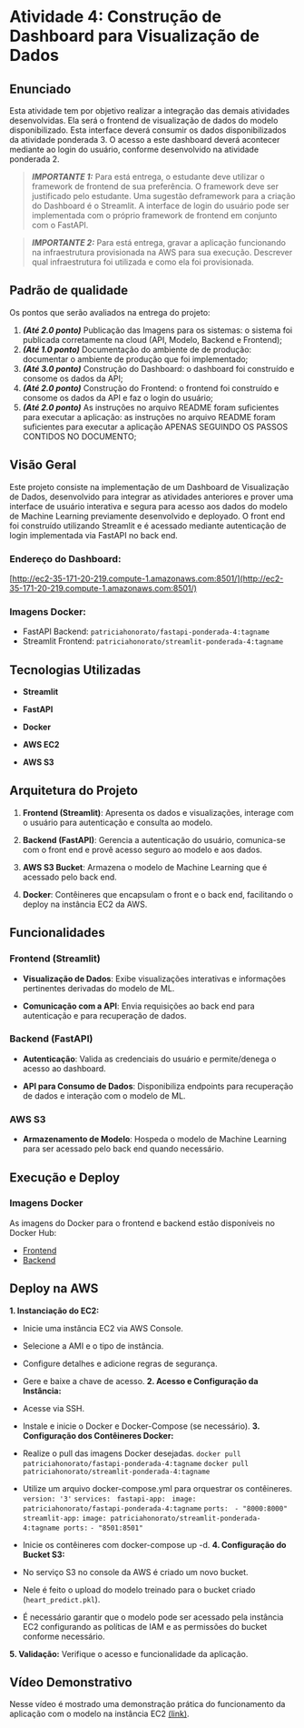 # Atividade 4: Construção de Dashboard para Visualização de Dados

## Enunciado

Esta atividade tem por objetivo realizar a integração das demais atividades desenvolvidas. Ela será o frontend de visualização de dados do modelo disponibilizado. Esta interface deverá consumir os dados disponibilizados da atividade ponderada 3. O acesso a este dashboard deverá acontecer mediante ao login do usuário, conforme desenvolvido na atividade ponderada 2.

> _**IMPORTANTE 1:**_  Para está entrega, o estudante deve utilizar o framework de frontend de sua preferência. O framework deve ser justificado pelo estudante. Uma sugestão deframework para a criação do Dashboard é o Streamlit. A interface de login do usuário pode ser implementada com o próprio framework de frontend em conjunto com o FastAPI.

> _**IMPORTANTE 2:**_  Para está entrega, gravar a aplicação funcionando na infraestrutura provisionada na AWS para sua execução. Descrever qual infraestrutura foi utilizada e como ela foi provisionada.

## Padrão de qualidade

Os pontos que serão avaliados na entrega do projeto:

1.  _**(Até 2.0 ponto)**_  Publicação das Imagens para os sistemas: o sistema foi publicada corretamente na cloud (API, Modelo, Backend e Frontend);
2.  _**(Até 1.0 ponto)**_  Documentação do ambiente de de produção: documentar o ambiente de produção que foi implementado;
3.  _**(Até 3.0 ponto)**_  Construção do Dashboard: o dashboard foi construído e consome os dados da API;
4.  _**(Até 2.0 ponto)**_  Construção do Frontend: o frontend foi construído e consome os dados da API e faz o login do usuário;
5.  _**(Até 2.0 ponto)**_  As instruções no arquivo README foram suficientes para executar a aplicação: as instruções no arquivo README foram suficientes para executar a aplicação APENAS SEGUINDO OS PASSOS CONTIDOS NO DOCUMENTO;

## Visão Geral

Este projeto consiste na implementação de um Dashboard de Visualização de Dados, desenvolvido para integrar as atividades anteriores e prover uma interface de usuário interativa e segura para acesso aos dados do modelo de Machine Learning previamente desenvolvido e deployado. O front end foi construído utilizando Streamlit e é acessado mediante autenticação de login implementada via FastAPI no back end.

### Endereço do Dashboard:

[http://ec2-35-171-20-219.compute-1.amazonaws.com:8501/](http://ec2-35-171-20-219.compute-1.amazonaws.com:8501/)

### Imagens Docker:

-   FastAPI Backend: `patriciahonorato/fastapi-ponderada-4:tagname`
-   Streamlit Frontend: `patriciahonorato/streamlit-ponderada-4:tagname`

## Tecnologias Utilizadas

-   **Streamlit**
    
-   **FastAPI**
    
-   **Docker**
    
-   **AWS EC2**
    
-   **AWS S3**
    

## Arquitetura do Projeto

1.  **Frontend (Streamlit)**: Apresenta os dados e visualizações, interage com o usuário para autenticação e consulta ao modelo.
    
2.  **Backend (FastAPI)**: Gerencia a autenticação do usuário, comunica-se com o front end e provê acesso seguro ao modelo e aos dados.
    
3.  **AWS S3 Bucket**: Armazena o modelo de Machine Learning que é acessado pelo back end.
    
4.  **Docker**: Contêineres que encapsulam o front e o back end, facilitando o deploy na instância EC2 da AWS.
    

## Funcionalidades

### Frontend (Streamlit)

-   **Visualização de Dados**: Exibe visualizações interativas e informações pertinentes derivadas do modelo de ML.
    
-   **Comunicação com a API**: Envia requisições ao back end para autenticação e para recuperação de dados.
    

### Backend (FastAPI)

-   **Autenticação**: Valida as credenciais do usuário e permite/denega o acesso ao dashboard.
    
-   **API para Consumo de Dados**: Disponibiliza endpoints para recuperação de dados e interação com o modelo de ML.
    

### AWS S3

-   **Armazenamento de Modelo**: Hospeda o modelo de Machine Learning para ser acessado pelo back end quando necessário.

## Execução e Deploy

### Imagens Docker

As imagens do Docker para o frontend e backend estão disponíveis no Docker Hub:

-   [Frontend](https://hub.docker.com/r/patriciahonorato/streamlit-ponderada-4)
-   [Backend](https://hub.docker.com/r/patriciahonorato/fastapi-ponderada-4)


## Deploy na AWS
**1. Instanciação do EC2:**
- Inicie uma instância EC2 via AWS Console.
- Selecione a AMI e o tipo de instância.
- Configure detalhes e adicione regras de segurança.
- Gere e baixe a chave de acesso.
**2. Acesso e Configuração da Instância:**
- Acesse via SSH.
- Instale e inicie o Docker e Docker-Compose (se necessário).
**3. Configuração dos Contêineres Docker:**
- Realize o pull das imagens Docker desejadas.
`docker pull patriciahonorato/fastapi-ponderada-4:tagname`
`docker pull patriciahonorato/streamlit-ponderada-4:tagname`
- Utilize um arquivo docker-compose.yml para orquestrar os contêineres.
`version: '3'`
`services:`
 ` fastapi-app:`
   ` image: patriciahonorato/fastapi-ponderada-4:tagname`
    `ports:`
     ` - "8000:8000"`
  `streamlit-app:`
    `image: patriciahonorato/streamlit-ponderada-4:tagname
    ports:`
      `- "8501:8501"`
- Inicie os contêineres com docker-compose up -d.
**4. Configuração do Bucket S3:**

-   No serviço S3 no console da AWS é criado um novo bucket.
-   Nele é feito o upload do modelo treinado para o bucket criado (`heart_predict.pkl`).
-   É necessário garantir que o modelo pode ser acessado pela instância EC2 configurando as políticas de IAM e as permissões do bucket conforme necessário.

**5. Validação:**
Verifique o acesso e funcionalidade da aplicação.

## Vídeo Demonstrativo

Nesse vídeo é mostrado uma demonstração prática do funcionamento da aplicação com o modelo na instância EC2 [(link)](https://drive.google.com/file/d/1emg5a_9jbywq6z-MVN4Bv4MrnuuJJvb2/view?usp=drive_link).

